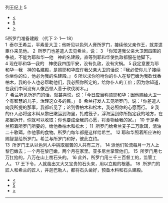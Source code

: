 ﻿





 列王纪上 5




* [<](bible/1KI04.md)
* [5](bible/1KI.md)
* [>](bible/1KI06.md)



 
5所罗门准备建殿 （代下
2·
1—
18）  
1  泰尔王希兰，平素爱大卫；他听见以色列人膏所罗门，接续他父亲作王，就差遣臣仆来见他。 
2  所罗门也差遣人去见希兰，说： 
3 「你知道我父亲大卫因四围的争战，不能为耶和华—他　神的名建殿，直等到耶和华使仇敌都服在他脚下。 
4 现在耶和华—我的　神使我四围平安，没有仇敌，没有灾祸。 
5 我定意要为耶和华—我　神的名建殿，是照耶和华应许我父亲大卫的话说：『我必使你儿子接续你坐你的位，他必为我的名建殿。』 
6 所以求你吩咐你的仆人在黎巴嫩为我砍伐香柏木，我的仆人也必帮助他们，我必照你所定的，给你仆人的工价；因为你知道，在我们中间没有人像西顿人善于砍伐树木。」  
7  希兰听见所罗门的话，就甚喜悦，说：「今日应当称颂耶和华；因他赐给大卫一个有智慧的儿子，治理这众多的民。」 
8  希兰打发人去见所罗门，说：「你差遣人向我所提的那事，我都听见了；论到香柏木和松木，我必照你的心愿而行。 
9 我的仆人必将这木料从黎巴嫩运到海里，扎成筏子，浮海运到你所指定我的地方，在那里拆开，你就可以收取；你也要成全我的心愿，将食物给我的家。」 
10 于是希兰照着所罗门所要的，给他香柏木和松木； 
11  所罗门给希兰麦子二万歌珥，清油二十歌珥，作他家的食物。所罗门每年都是这样给希兰。 
12 耶和华照着所应许的赐智慧给所罗门。希兰与所罗门和好，彼此立约。  
13  所罗门王从以色列人中挑取服苦的人共有三万， 
14 派他们轮流每月一万人上黎巴嫩去；一个月在黎巴嫩，两个月在家里。亚多尼兰掌管他们。 
15  所罗门用七万扛抬的，八万在山上凿石头的。 
16 此外，所罗门用三千三百督工的，监管工人。 
17 王下令，人就凿出又大又宝贵的石头来，用以立殿的根基。 
18  所罗门的匠人和希兰的匠人，并迦巴勒人，都将石头凿好，预备木料和石头建殿。 
* [<](bible/1KI04.md)
* [5](bible/1KI.md)
* [>](bible/1KI06.md)





---









